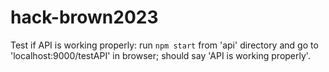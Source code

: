# hack-brown2023

Test if API is working properly: run ```npm start``` from 'api' directory and go to 'localhost:9000/testAPI' in browser; should say 'API is working properly'.
